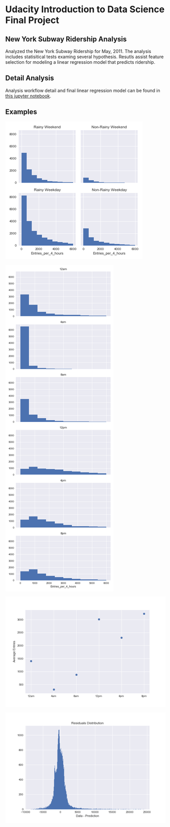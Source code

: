 # Udacity Introduction to Data Science Final Project
## New York Subway Ridership Analysis
Analyzed the New York Subway Ridership for May, 2011. 
The analysis includes statisitical tests examing several hypothesis. 
Resutls assist feature selection for modeling a linear regression model that predicts ridership. 

## Detail Analysis
Analysis workflow detail and final linear regression model can be found in [this jupyter notebook](NewYorkSubwayAnalysis.ipynb).

## Examples
 
![Picture1](examples/rains_and_day.png)

![Picture2](examples/time2.png)

![Picture3](examples/time.png)

![Picture4](examples/ResidualHist.png)
